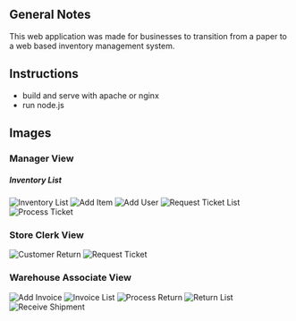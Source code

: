 ## General Notes

This web application was made for businesses to transition from a paper to a web based inventory management system.

## Instructions

- build and serve with apache or nginx
- run node.js

## Images

### Manager View
##### Inventory List
![Inventory List](https://github.com/itbel/capstone-abc-store/blob/master/images/manager/inventory_list.PNG?raw=true)
![Add Item](https://github.com/itbel/capstone-abc-store/blob/master/images/manager/add_item.PNG?raw=true)
![Add User](https://github.com/itbel/capstone-abc-store/blob/master/images/manager/add_user.png?raw=true)
![Request Ticket List](https://github.com/itbel/capstone-abc-store/blob/master/images/manager/ticket_list.png?raw=true)
![Process Ticket](https://github.com/itbel/capstone-abc-store/blob/master/images/manager/process_ticket.png?raw=true)

### Store Clerk View

![Customer Return](https://github.com/itbel/capstone-abc-store/blob/master/images/clerk/customer_return.png?raw=true)
![Request Ticket](https://github.com/itbel/capstone-abc-store/blob/master/images/clerk/request_item.png?raw=true)

### Warehouse Associate View

![Add Invoice](https://github.com/itbel/capstone-abc-store/blob/master/images/warehouse/add_invoice.png?raw=true)
![Invoice List](https://github.com/itbel/capstone-abc-store/blob/master/images/warehouse/invoice_list.png?raw=true)
![Process Return](https://github.com/itbel/capstone-abc-store/blob/master/images/warehouse/process_return.png?raw=true)
![Return List](https://github.com/itbel/capstone-abc-store/blob/master/images/warehouse/return_list.png?raw=true)
![Receive Shipment](https://github.com/itbel/capstone-abc-store/blob/master/images/warehouse/receive_shipment.png?raw=true)
